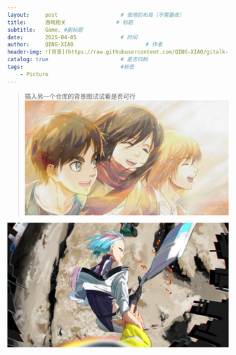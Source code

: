 ```yaml
---
layout:     post   				    # 使用的布局（不需要改）
title:      游戏相关 				# 标题 
subtitle:   Game. #副标题
date:       2025-04-05 				# 时间
author:     QING-XIAO						# 作者
header-img: ![背景](https://raw.githubusercontent.com/QING-XIAO/gitalk-comments/main/img/img1.jpg "背景") 	#这篇文章标题背景图片
catalog: true 						# 是否归档
tags:								#标签
    - Picture
---
```


> 插入另一个仓库的背景图试试看是否可行
![img7](https://raw.githubusercontent.com/QING-XIAO/gitalk-comments/main/img/img7.jpg "img7")

![img6](https://raw.githubusercontent.com/QING-XIAO/gitalk-comments/main/img/img6.jpg "img6")
